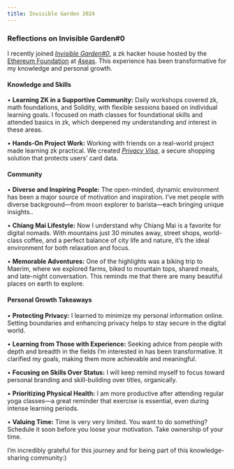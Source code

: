 ```yaml
---
title: Invisible Garden 2024
---
```


### Reflections on Invisible Garden#0

I recently joined [_Invisible Garden#0_](https://invisible.garden/), a zk hacker house hosted by the [Ethereum Foundation](https://ethereum.foundation/) at [4seas](https://x.com/4seasDeSoc). This experience has been transformative for my knowledge and personal growth.

#### Knowledge and Skills

• **Learning ZK in a Supportive Community:** Daily workshops covered zk, math foundations, and Solidity, with flexible sessions based on individual learning goals. I focused on math classes for foundational skills and attended basics in zk, which deepened my understanding and interest in these areas.

• **Hands-On Project Work:** Working with friends on a real-world project made learning zk practical. We created [_Privacy Visa_](https://github.com/invisible-garden/cm24-projects/tree/main/PrivacyVisa), a secure shopping solution that protects users’ card data.

#### Community

• **Diverse and Inspiring People:** The open-minded, dynamic environment has been a major source of motivation and inspiration. I’ve met people with diverse background—from moon explorer to barista—each bringing unique insights..

• **Chiang Mai Lifestyle:** Now I understand why Chiang Mai is a favorite for digital nomads. With mountains just 30 minutes away, street shops, world-class coffee, and a perfect balance of city life and nature, it’s the ideal environment for both relaxation and focus.

• **Memorable Adventures:** One of the highlights was a biking trip to Maerim, where we explored farms, biked to mountain tops, shared meals, and late-night conversation. This reminds me that there are many beautiful places on earth to explore.

#### Personal Growth Takeaways

• **Protecting Privacy:** I learned to minimize my personal information online. Setting boundaries and enhancing privacy helps to stay secure in the digital world.

• **Learning from Those with Experience:** Seeking advice from people with depth and breadth in the fields I’m interested in has been transformative. It clarified my goals, making them more achievable and meaningful.

• **Focusing on Skills Over Status:** I will keep remind myself to focus toward personal branding and skill-building over titles, organically.

• **Prioritizing Physical Health:** I am more productive after attending regular yoga classes—a great reminder that exercise is essential, even during intense learning periods.

• **Valuing Time:** Time is very very limited. You want to do something? Schedule it soon before you loose your motivation. Take ownership of your time.

I’m incredibly grateful for this journey and for being part of this knowledge-sharing community:)
